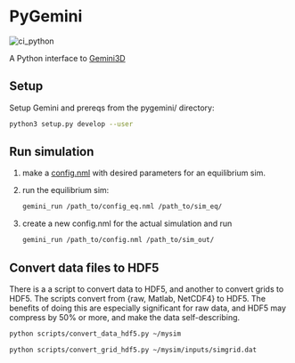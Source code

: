 # PyGemini

![ci_python](https://github.com/gemini3d/pygemini/workflows/ci/badge.svg)

A Python interface to [Gemini3D](https://github.com/gemini3d/gemini)

## Setup

Setup Gemini and prereqs from the pygemini/ directory:

```sh
python3 setup.py develop --user
```

## Run simulation

1. make a [config.nml](https://github.com/gemini3d/gemini/docs/Readme_input.md) with desired parameters for an equilibrium sim.
2. run the equilibrium sim:

    ```sh
    gemini_run /path_to/config_eq.nml /path_to/sim_eq/
    ```
3. create a new config.nml for the actual simulation and run

    ```sh
    gemini_run /path_to/config.nml /path_to/sim_out/
    ```

## Convert data files to HDF5

There is a a script to convert data to HDF5, and another to convert grids to HDF5.
The scripts convert from {raw, Matlab, NetCDF4} to HDF5.
The benefits of doing this are especially significant for raw data, and HDF5 may compress by 50% or more, and make the data self-describing.

```sh
python scripts/convert_data_hdf5.py ~/mysim
```

```sh
python scripts/convert_grid_hdf5.py ~/mysim/inputs/simgrid.dat
```

